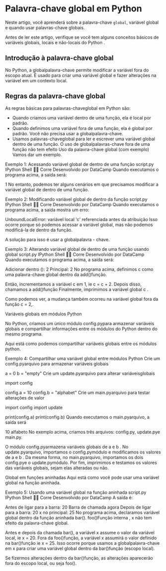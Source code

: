 # Palavra-chave global em Python

Neste artigo, você aprenderá sobre a palavra-chave `global`, variável global e quando usar palavras-chave globais.

Antes de ler este artigo, verifique se você tem alguns conceitos básicos de variáveis ​​globais, locais e não-locais do Python .

## Introdução à palavra-chave global

No Python, a globalpalavra-chave permite modificar a variável fora do escopo atual. É usado para criar uma variável global e fazer alterações na variável em um contexto local.

## Regras da palavra-chave global

As regras básicas para palavras-chaveglobal em Python são:

- Quando criamos uma variável dentro de uma função, ela é local por padrão.
- Quando definimos uma variável fora de uma função, ela é global por padrão. Você não precisa usar a globalpalavra-chave.
- Usamos palavras-chaveglobal para ler e escrever uma variável global dentro de uma função.
O uso de globalpalavras-chave fora de uma função não tem efeito
Uso da palavra-chave global (com exemplo)
Vamos dar um exemplo.

Exemplo 1: Acessando variável global de dentro de uma função
script.py
IPython Shell

Corre
Desenvolvido por DataCamp
Quando executamos o programa acima, a saída será:

1
No entanto, podemos ter alguns cenários em que precisamos modificar a variável global de dentro de uma função.

Exemplo 2: Modificando variável global de dentro da função
script.py
IPython Shell

Corre
Desenvolvido por DataCamp
Quando executamos o programa acima, a saída mostra um erro:

UnboundLocalError: variável local 'c' referenciada antes da atribuição
Isso ocorre porque só podemos acessar a variável global, mas não podemos modificá-la de dentro da função.

A solução para isso é usar a globalpalavra - chave.

Exemplo 3: Alterando variável global de dentro de uma função usando global
script.py
IPython Shell

Corre
Desenvolvido por DataCamp
Quando executamos o programa acima, a saída será:

Adicionar dentro (): 2
Principal: 2
No programa acima, definimos c como uma palavra-chave global dentro da add()função.

Então, incrementamos a variável c em 1, ie c = c + 2. Depois disso, chamamos a add()função Finalmente, imprimimos a variável global c .

Como podemos ver, a mudança também ocorreu na variável global fora da função c = 2,.

Variáveis ​​globais em módulos Python

No Python, criamos um único módulo config.pypara armazenar variáveis ​​globais e compartilhar informações entre os módulos do Python dentro do mesmo programa.

Aqui está como podemos compartilhar variáveis ​​globais entre os módulos python.

Exemplo 4: Compartilhar uma variável global entre módulos Python
Crie um config.pyarquivo para armazenar variáveis ​​globais

a = 0
b = "empty"
Crie um update.pyarquivo para alterar variáveis ​​globais

import config

config.a = 10
config.b = "alphabet"
Crie um main.pyarquivo para testar alterações de valor

import config
import update

print(config.a)
print(config.b)
Quando executamos o main.pyarquivo, a saída será

10
alfabeto
No exemplo acima, criamos três arquivos: config.py, update.pye main.py.

O módulo config.pyarmazena variáveis ​​globais de a e b . No update.pyarquivo, importamos o config.pymódulo e modificamos os valores de a e b . Da mesma forma, no main.pyarquivo, importamos os dois config.pye o update.pymódulo. Por fim, imprimimos e testamos os valores das variáveis ​​globais, sejam elas alteradas ou não.

Global em funções aninhadas
Aqui está como você pode usar uma variável global na função aninhada.

Exemplo 5: Usando uma variável global na função aninhada
script.py
IPython Shell

Corre
Desenvolvido por DataCamp
A saída é:

Antes de ligar para a barra: 20
Barra de chamada agora
Depois de ligar para a barra: 20
x no principal: 25
No programa acima, declaramos variável global dentro da função aninhada bar(). foo()Função interna , x não tem efeito da palavra-chave global.

Antes e depois da chamada bar(), a variável x assume o valor da variável local, ie x = 20. Fora da foo()função, a variável x assumirá o valor definido na bar()função ie x = 25. Isso ocorre porque usamos a globalpalavra-chave em x para criar uma variável global dentro da bar()função (escopo local).

Se fizermos alterações dentro da bar()função, as alterações aparecerão fora do escopo local, ou seja foo().